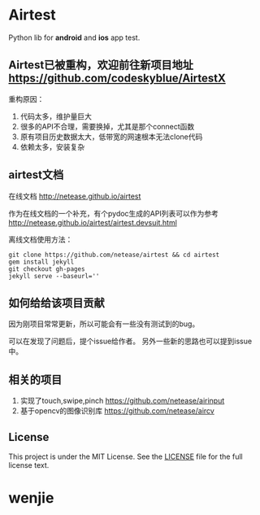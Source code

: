 Airtest
=====
Python lib for **android** and **ios** app test.

## Airtest已被重构，欢迎前往新项目地址 <https://github.com/codeskyblue/AirtestX>
重构原因：

1. 代码太多，维护量巨大
2. 很多的API不合理，需要换掉，尤其是那个connect函数
3. 原有项目历史数据太大，低带宽的网速根本无法clone代码
4. 依赖太多，安装复杂

## airtest文档
在线文档 <http://netease.github.io/airtest>

作为在线文档的一个补充，有个pydoc生成的API列表可以作为参考
 <http://netease.github.io/airtest/airtest.devsuit.html>

离线文档使用方法：

	git clone https://github.com/netease/airtest && cd airtest
	gem install jekyll
	git checkout gh-pages
	jekyll serve --baseurl=''

## 如何给给该项目贡献
因为刚项目常常更新，所以可能会有一些没有测试到的bug。

可以在发现了问题后，提个issue给作者。 另外一些新的思路也可以提到issue中。

## 相关的项目
1. 实现了touch,swipe,pinch <https://github.com/netease/airinput>
2. 基于opencv的图像识别库 <https://github.com/netease/aircv>

## License
This project is under the MIT License. See the [LICENSE](LICENSE) file for the full license text.
# wenjie
